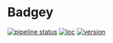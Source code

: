 # Badgey
[![pipeline status](https://gitlab.com/rubendibattista/badgey/badges/master/pipeline.svg)](https://gitlab.com/rubendibattista/badgey/commits/master)
[![loc](https://gitlab.com/rubendibattista/badgey/-/jobs/artifacts/master/raw/loc.svg?job=badges)](/tree/master)
[![version](https://gitlab.com/rubendibattista/badgey/-/jobs/artifacts/master/raw/version.svg?job=badges)](/tree/releases)

